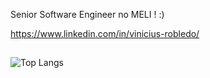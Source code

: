 Senior Software Engineer no MELI !  :)

https://www.linkedin.com/in/vinicius-robledo/
##


![Top Langs](https://github-readme-stats.vercel.app/api/top-langs/?username=vinicius-robledo&show_icons=true&theme=swift)
